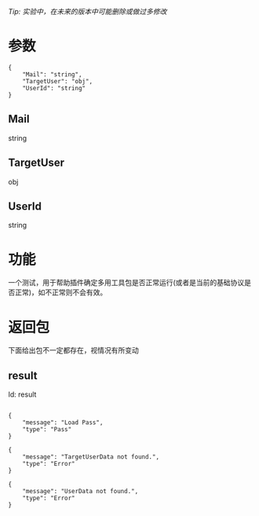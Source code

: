 _Tip: 实验中，在未来的版本中可能删除或做过多修改_
# 参数
```
{
    "Mail": "string",
    "TargetUser": "obj",
    "UserId": "string"
}
```
## Mail
string
## TargetUser
obj
## UserId
string
# 功能
一个测试，用于帮助插件确定多用工具包是否正常运行(或者是当前的基础协议是否正常)，如不正常则不会有效。
# 返回包
下面给出包不一定都存在，视情况有所变动

## result
Id: result

```

{
    "message": "Load Pass",
    "type": "Pass"
}

{
    "message": "TargetUserData not found.",
    "type": "Error"
}

{
    "message": "UserData not found.",
    "type": "Error"
}

```
